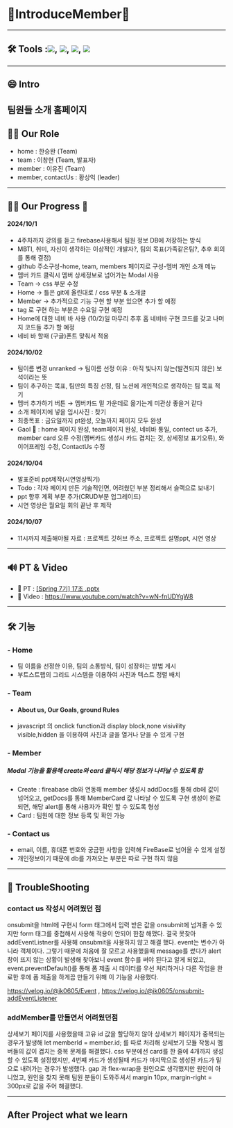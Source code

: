 # 🎉IntroduceMember🎉
---
## 🛠️  Tools :<img src="https://img.shields.io/badge/HTML5-E34F26?style=flat-square&logo=html5&logoColor=white"/>, <img src="https://img.shields.io/badge/Visual Studio-5C2D91?style=flat-square&logo=Visual Studio&logoColor=white"/>, <img src="https://img.shields.io/badge/Firebase-DD2C00?style=flat-square&logo=Firebase&logoColor=black"/>, <img src="https://img.shields.io/badge/jQuery-0769AD?style=flat-square&logo=jQuery&logoColor=black"/> 
---
## 😄 Intro
팀원들 소개 홈페이지 
---
## 👨‍💻 Our Role 
- home : 한승완 (Team)
- team : 이창현 (Team, 발표자)
- member : 이유진 (Team)
- member, contactUs : 황상익 (leader)
---
## 👨‍💻 Our Progress 🥅

#### 2024/10/1 
- 4주차까지 강의를 듣고 firebase사용해서 팀원 정보 DB에 저장하는 방식
- MBTI, 취미, 자신이 생각하는 이상적인 개발자?, 팀의 목표(가족같은팀?, 추후 회의를 통해 결정)
- github 주소구성-home, team, members 페이지로 구성-멤버 개인 소개 메뉴
- 멤버 카드 클릭시 멤버 상세정보로 넘어가는 Modal 사용
- Team → css 부분 수정 
- Home → 틀은 git에 올린대로 / css 부분 & 소개글 
- Member → 추가적으로 기능 구현 할 부분 있으면 추가 할 예정
- <a>tag 로 구현 하는 부분은 수요일 구현 예정 
- Home에 대한 네비 바 사용 (10/2)일 마무리 추후 홈 네비바 구현 코드를 갖고 나머지 코드들 추가 할 예정 
- 네비 바 할때 (구글)폰트 맞춰서 적용

#### 2024/10/02
- 팀이름 변경 unranked → 팀이름 선정 이유 : 아직 빛나지 않는(발견되지 않은) 보석이라는 뜻
- 팀이 추구하는 목표, 팀만의 특징 선정, 팀 노션에 개인적으로 생각하는 팀 목표 적기
- 멤버 추가하기 버튼 → 멤버카드 밑 가운데로 옮기는게 미관상 좋을거 같다
- 소개 페이지에 넣을 임시사진 : 찾기
- 최종목표 : 금요일까지 pt완성, 오늘까지 페이지 모두 완성
- Gaol 🥅 : home 페이지 완성, team페이지 완성, 네비바 통일, contect us 추가, member card 오류 수정(멤버카드 생성시 카드 겹치는 것, 상세정보 표기오류), 와이어프레임 수정, ContactUs 수정

#### 2024/10/04
- 발표준비 ppt제작(시연영상찍기)
- Todo : 각자 페이지 만든 기술적인면, 어려웠던 부분 정리해서 슬랙으로 보내기
- ppt 향후 계획 부분 추가(CRUD부분 업그레이드)
- 시연 영상은 월요일 회의 끝난 후 제작

#### 2024/10/07
- 11시까지 제출해야될 자료 : 프로젝트 깃허브 주소, 프로젝트 설명ppt, 시연 영상
---
## 🔊 PT & Video 
- 📢 PT : [[Spring 7기] 17조  .pptx](https://github.com/user-attachments/files/17271519/Spring.7.17.pptx)
- 🎥 Video : https://www.youtube.com/watch?v=wN-fnUDYgW8
---
## 🛠️ 기능 
### - Home 
  - 팀 이름을 선정한 이유, 팀의 소통방식, 팀이 성장하는 방법 게시
  - 부트스트랩의 그리드 시스템을 이용하여 사진과 텍스트 정렬 배치
### - Team 
  - #### About us, Our Goals, ground Rules
  - javascript 의 onclick function과 display block,none visivility visible,hidden 을 이용하여 사진과 글을 열거나 닫을 수 있게 구현
### - Member 
  ##### Modal 기능을 활용해 create와 card 클릭시 해당 정보가 나타날 수 있도록 함
  - Create : fireabase db와 연동해 member 생성시 addDocs를 통해 db에 값이 넘어오고, getDocs를 통해 MemberCard 값 나타날 수 있도록 구현
             생성이 완료 되면, 해당 alert를 통해 사용자가 확인 할 수 있도록 형성 
  - Card : 팀원에 대한 정보 등록 및 확인 가능
### - Contact us 
  - email, 이름, 휴대폰 번호와 궁금한 사항을 입력해 FireBase로 넘어올 수 있게 설정 
  - 개인정보이기 때문에 db를 가져오는 부분은 따로 구현 하지 않음 
--- 
## 🥵 TroubleShooting 
### contact us 작성시 어려웠던 점

onsubmit을 html에 구현시 form 태그에서 입력 받은 값을 onsubmit에 넘겨줄 수 있지만 form 태그를 중첩해서 사용해 적용이 안되어 한참 해맸다.
결국 못찾아 addEventListner를 사용해 onsubmit을 사용하지 않고 해결 했다.
event는 변수가 아니라 객체이다. 그렇기 때문에 처음에 잘 모르고 사용했을때 message를 썼다가 alert창이 뜨지 않는 상황이 발생해 찾아보니 event 함수를 써야 된다고 알게 되었고, event.preventDefault()를 통해 폼 제출 시 데이터를 우선 처리하거나 다른 작업을 완료한 후에 폼 제출을 하게끔 만들기 위해 이 기능을 사용했다.
 
<a href>https://velog.io/@ik0605/Event</a> , <a href>https://velog.io/@ik0605/onsubmit-addEventListener</a> 

### addMember를 만들면서 어려웠던점

상세보기 페이지를 사용했을때 고유 id 값을 할당하지 않아 상세보기 페이지가 중복되는 경우가 발생해  let memberId = member.id; 를 따로 처리해 상세보기 모듈 작동시 멤버들의 값이 겹치는 중복 문제를 해결했다.
css 부분에선 card를 한 줄에 4개까지 생성할 수 있도록 설정했지만, 4번쨰 카드가 생성될때 카드가 마지막으로 생성된 카드가 밑으로 내려가는 경우가 발생했다. gap 과 flex-wrap을 원인으로 생각했지만 원인이 아니었고, 원인을 찾지 못해 팀원 분들이 도와주셔서 margin 10px, margin-right = 300px로  값을 주어 해결했다.

--- 
## After Project what we learn 


  
